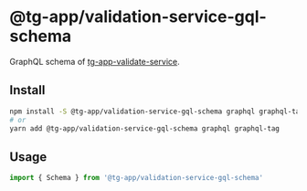 # @tg-app/validation-service-gql-schema

GraphQL schema of [tg-app-validate-service].

## Install

```sh
npm install -S @tg-app/validation-service-gql-schema graphql graphql-tag
# or
yarn add @tg-app/validation-service-gql-schema graphql graphql-tag
```

## Usage

```ts
import { Schema } from '@tg-app/validation-service-gql-schema'
```

[tg-app-validate-service]:
  https://github.com/bigslycat/tg-app/tree/main/packages/service#readme
